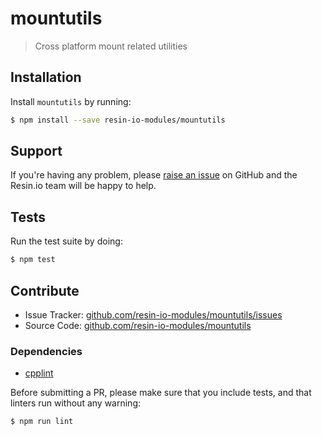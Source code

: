 mountutils
==========

> Cross platform mount related utilities

Installation
------------

Install `mountutils` by running:

```sh
$ npm install --save resin-io-modules/mountutils
```

Support
-------

If you're having any problem, please [raise an issue][newissue] on GitHub and
the Resin.io team will be happy to help.

Tests
-----

Run the test suite by doing:

```sh
$ npm test
```

Contribute
----------

- Issue Tracker: [github.com/resin-io-modules/mountutils/issues][issues]
- Source Code: [github.com/resin-io-modules/mountutils][source]

### Dependencies

- [cpplint][cpplint]

Before submitting a PR, please make sure that you include tests, and that
linters run without any warning:

```sh
$ npm run lint
```

[issues]: https://github.com/resin-io-modules/mountutils/issues
[newissue]: https://github.com/resin-io-modules/mountutils/issues/new
[source]: https://github.com/resin-io-modules/mountutils
[cpplint]: https://github.com/cpplint/cpplint
